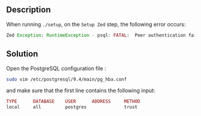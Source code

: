 ## Description
When running `./setup`, on the `Setup Zed` step, the following error occurs:

```php
Zed Exception: RuntimeException - psql: FATAL:  Peer authentication failed for user "postgres"
```

## Solution
Open the PostgreSQL configuration file :

```bash
sudo vim /etc/postgresql/9.4/main/pg_hba.conf
```

and make sure that the first line contains the following input:

```php
TYPE      DATABASE    USER      ADDRESS     METHOD
local     all         postgres              trust
```

